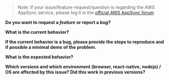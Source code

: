 > Note: If your issue/feature-request/question is regarding the AWS AppSync service, please log it in the
> [official AWS AppSync forum](https://forums.aws.amazon.com/forum.jspa?forumID=280&start=0)

**Do you want to request a _feature_ or report a _bug_?**

**What is the current behavior?**

**If the current behavior is a bug, please provide the steps to reproduce and if possible a minimal demo of the problem.**

**What is the expected behavior?**

**Which versions and which environment (browser, react-native, nodejs) / OS are affected by this issue? Did this work in previous versions?**

